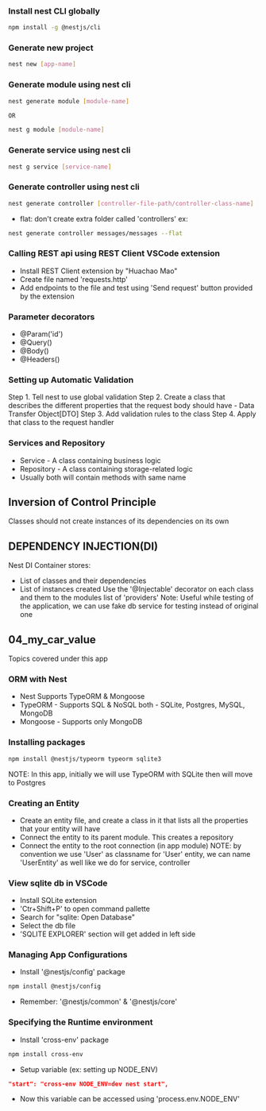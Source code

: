 ### Install nest CLI globally

```bash
npm install -g @nestjs/cli
```

### Generate new project

```bash
nest new [app-name]
```

### Generate module using nest cli

```bash
nest generate module [module-name]

OR

nest g module [module-name]
```

### Generate service using nest cli

```bash
nest g service [service-name]
```

### Generate controller using nest cli

```bash
nest generate controller [controller-file-path/controller-class-name] [--flat]
```

- flat: don't create extra folder called 'controllers'
  ex:

```bash
nest generate controller messages/messages --flat
```

### Calling REST api using REST Client VSCode extension

- Install REST Client extension by "Huachao Mao"
- Create file named 'requests.http'
- Add endpoints to the file and test using 'Send request' button provided by the extension

### Parameter decorators

- @Param('id')
- @Query()
- @Body()
- @Headers()

### Setting up Automatic Validation

Step 1. Tell nest to use global validation
Step 2. Create a class that describes the different properties that the request body should have - Data Transfer Object[DTO]
Step 3. Add validation rules to the class
Step 4. Apply that class to the request handler

### Services and Repository

- Service - A class containing business logic
- Repository - A class containing storage-related logic
- Usually both will contain methods with same name

## Inversion of Control Principle

Classes should not create instances of its dependencies on its own

## DEPENDENCY INJECTION(DI)

Nest DI Container stores:

- List of classes and their dependencies
- List of instances created
  Use the '@Injectable' decorator on each class and them to the modules list of 'providers'
  Note: Useful while testing of the application, we can use fake db service for testing instead of original one

## 04_my_car_value

Topics covered under this app

### ORM with Nest

- Nest Supports TypeORM & Mongoose
- TypeORM - Supports SQL & NoSQL both - SQLite, Postgres, MySQL, MongoDB
- Mongoose - Supports only MongoDB

### Installing packages

```bash
npm install @nestjs/typeorm typeorm sqlite3
```

NOTE: In this app, initially we will use TypeORM with SQLite then will move to Postgres

### Creating an Entity

- Create an entity file, and create a class in it that lists all the properties that your entity will have
- Connect the entity to its parent module. This creates a repository
- Connect the entity to the root connection (in app module)
  NOTE: by convention we use 'User' as classname for 'User' entity, we can name 'UserEntity' as well like we do for service, controller

### View sqlite db in VSCode

- Install SQLite extension
- 'Ctr+Shift+P' to open command pallette
- Search for "sqlite: Open Database"
- Select the db file
- 'SQLITE EXPLORER' section will get added in left side

### Managing App Configurations

- Install '@nestjs/config' package

```bash
npm install @nestjs/config

```

- Remember: '@nestjs/common' & '@nestjs/core'

### Specifying the Runtime environment

- Install 'cross-env' package

```bash
npm install cross-env
```

- Setup variable (ex: setting up NODE_ENV)

```json
"start": "cross-env NODE_ENV=dev nest start",
```
- Now this variable can be accessed using 'process.env.NODE_ENV'